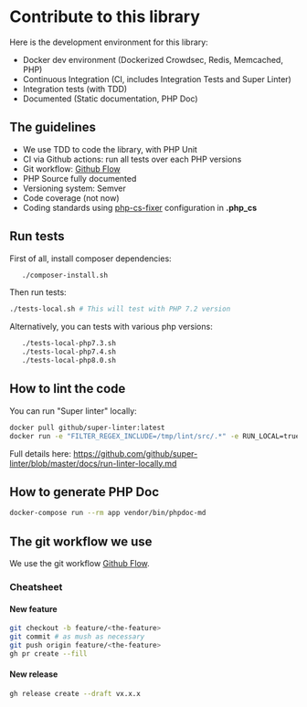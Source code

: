 # Contribute to this library

Here is the development environment for this library:

- Docker dev environment (Dockerized Crowdsec, Redis, Memcached, PHP)
- Continuous Integration (CI, includes Integration Tests and Super Linter)
- Integration tests (with TDD)
- Documented (Static documentation, PHP Doc)

## The guidelines

-  We use TDD to code the library, with PHP Unit
-  CI via Github actions: run all tests over each PHP versions
-  Git workflow: [Github Flow](https://guides.github.com/introduction/flow/)
-  PHP Source fully documented
-  Versioning system: Semver
-  Code coverage (not now)
-  Coding standards using [php-cs-fixer](https://cs.symfony.com/) configuration in **.php_cs**

## Run tests

First of all, install composer dependencies:

```bash
   ./composer-install.sh
```
Then run tests:
```bash
./tests-local.sh # This will test with PHP 7.2 version
```

Alternatively, you can tests with various php versions:

```bash
   ./tests-local-php7.3.sh
   ./tests-local-php7.4.sh
   ./tests-local-php8.0.sh
```
## How to lint the code

You can run "Super linter" locally:

```bash
docker pull github/super-linter:latest
docker run -e "FILTER_REGEX_INCLUDE=/tmp/lint/src/.*" -e RUN_LOCAL=true -v ${PWD}:/tmp/lint github/super-linter
```

Full details here: https://github.com/github/super-linter/blob/master/docs/run-linter-locally.md

## How to generate PHP Doc

```bash
docker-compose run --rm app vendor/bin/phpdoc-md
```

## The git workflow we use

We use the git workflow [Github Flow](https://guides.github.com/introduction/flow/).

### Cheatsheet

#### New feature

```bash
git checkout -b feature/<the-feature>
git commit # as mush as necessary
git push origin feature/<the-feature>
gh pr create --fill
```

#### New release

```bash
gh release create --draft vx.x.x
```